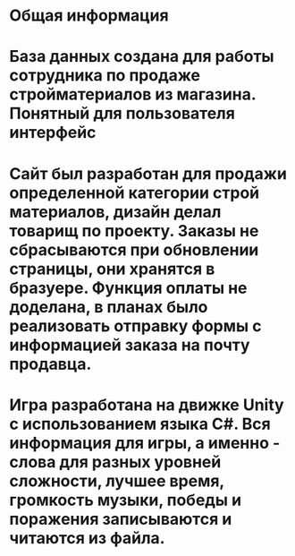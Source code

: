 # Общая информация
# База данных создана для работы сотрудника по продаже стройматериалов из магазина. Понятный для пользователя интерфейс
# Сайт был разработан для продажи определенной категории строй материалов, дизайн делал товарищ по проекту. Заказы не сбрасываются при обновлении страницы, они хранятся в бразуере. Функция оплаты не доделана, в планах было реализовать отправку формы с информацией заказа на почту продавца.
# Игра разработана на движке Unity с использованием языка C#. Вся информация для игры, а именно - слова для разных уровней сложности, лучшее время, громкость музыки, победы и поражения записываются и читаются из файла.
